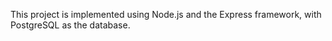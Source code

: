 This project is implemented using Node.js and the Express framework, with PostgreSQL as the database.
